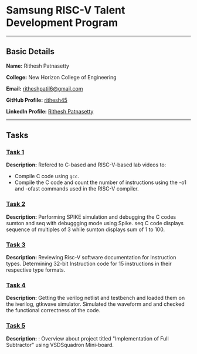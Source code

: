 # **Samsung RISC-V Talent Development Program**
---
## Basic Details

**Name:** Rithesh Patnasetty

**College:** New Horizon College of Engineering

**Email:** [ritheshpatil6@gmail.com](mailto:ritheshpatil6@gmail.com)

**GitHub Profile:** [rithesh45](https://github.com/rithesh45)  

**LinkedIn Profile:** [Rithesh Patnasetty](https://www.linkedin.com/in/rithesh-patnasetty-61478a278/)

---
## Tasks
### [Task 1](task1/)
**Description:** Refered to C-based and RISC-V-based lab videos to:
- Compile C code using `gcc`.
- Compile the C code and count the number of instructions using the -o1 and -ofast commands used in the RISC-V compiler.

### [Task 2](task2/)
**Description:** Performing SPIKE simulation and debugging the C codes sumton and seq with debuggging mode using Spike.
seq C code displays sequence of multiples of 3 while sumton displays sum of 1 to 100. 

### [Task 3](task3/)
**Description:** Reviewing Risc-V software documentation for Instruction types.
Determining 32-bit Instruction code for 15 instructions in their respective type formats.

### [Task 4](task4/)
**Description:** Getting the verilog netlist and testbench and loaded them on the iverilog, gtkwave simulator. Simulated the waveform and and checked the functional correctness of the code. 

### [Task 5](Task5/)
**Description:** : Overview about project titled "Implementation of Full Subtractor" using VSDSquadron Mini-board. 
